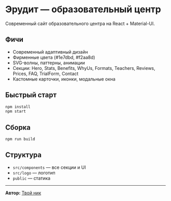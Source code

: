 # Эрудит — образовательный центр

Современный сайт образовательного центра на React + Material-UI.

## Фичи
- Современный адаптивный дизайн
- Фирменные цвета (#1e7dbd, #f2aa8d)
- SVG-волны, паттерны, анимации
- Секции: Hero, Stats, Benefits, WhyUs, Formats, Teachers, Reviews, Prices, FAQ, TrialForm, Contact
- Кастомные карточки, иконки, модальные окна

## Быстрый старт
```bash
npm install
npm start
```

## Сборка
```bash
npm run build
```



## Структура
- `src/components` — все секции и UI
- `src/logo` — логотип
- `public` — статика

---

**Автор:** [Твой ник](https://github.com/TsiNik2508)
